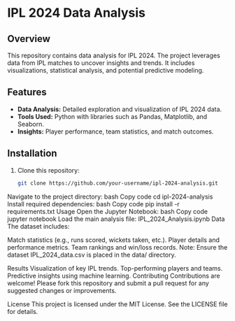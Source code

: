 # IPL 2024 Data Analysis
## Overview
This repository contains data analysis for IPL 2024. The project leverages data from IPL matches to uncover insights and trends. It includes visualizations, statistical analysis, and potential predictive modeling.

## Features
- **Data Analysis:** Detailed exploration and visualization of IPL 2024 data.
- **Tools Used:** Python with libraries such as Pandas, Matplotlib, and Seaborn.
- **Insights:** Player performance, team statistics, and match outcomes.

## Installation
1. Clone this repository:
   ```bash
   git clone https://github.com/your-username/ipl-2024-analysis.git
Navigate to the project directory:
bash
Copy code
cd ipl-2024-analysis
Install required dependencies:
bash
Copy code
pip install -r requirements.txt
Usage
Open the Jupyter Notebook:
bash
Copy code
jupyter notebook
Load the main analysis file:
IPL_2024_Analysis.ipynb
Data
The dataset includes:

Match statistics (e.g., runs scored, wickets taken, etc.).
Player details and performance metrics.
Team rankings and win/loss records.
Note: Ensure the dataset IPL_2024_data.csv is placed in the data/ directory.

Results
Visualization of key IPL trends.
Top-performing players and teams.
Predictive insights using machine learning.
Contributing
Contributions are welcome! Please fork this repository and submit a pull request for any suggested changes or improvements.

License
This project is licensed under the MIT License. See the LICENSE file for details.
